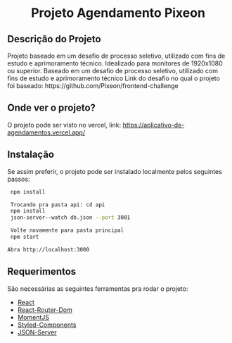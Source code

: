 <h1 align="center">Projeto Agendamento Pixeon</h1>

## Descrição do Projeto

<p align="left">
Projeto baseado em um desafio de processo seletivo, utilizado com fins de estudo e aprimoramento técnico.
Idealizado para monitores de 1920x1080 ou superior.
Baseado em um desafio de processo seletivo, utilizado com fins de estudo e aprimoramento técnico
Link do desafio no qual o projeto foi baseado: https://github.com/Pixeon/frontend-challenge
</p>

## Onde ver o projeto?

O projeto pode ser visto no vercel, link: https://aplicativo-de-agendamentos.vercel.app/

## Instalação

Se assim preferir, o projeto pode ser instalado localmente pelos seguintes passos:

```sh
 npm install
```

```sh
 Trocando pra pasta api: cd api
 npm install
 json-server--watch db.json --port 3001
```

```sh
 Volte novamente para pasta principal
 npm start
```

```sh
Abra http://localhost:3000
```

## Requerimentos

São necessárias as seguintes ferramentas pra rodar o projeto:

- [React](https://pt-br.reactjs.org/)
- [React-Router-Dom](https://v5.reactrouter.com/web/guides/quick-start)
- [MomentJS](https://momentjs.com/)
- [Styled-Components](https://styled-components.com/)
- [JSON-Server](https://www.npmjs.com/package/json-server)
